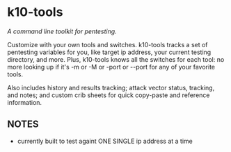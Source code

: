 # k10-tools

*A command line toolkit for pentesting.*

Customize with your own tools and switches. k10-tools tracks a set of pentesting variables for you,
like target ip address, your current testing directory, and more. Plus, k10-tools knows all the
switches for each tool: no more looking up if it's -m or -M or -port or --port for any of
your favorite tools. 

Also includes history and results tracking; attack vector status, tracking, and notes; and
custom crib sheets for quick copy-paste and reference information.

## NOTES
* currently built to test againt ONE SINGLE ip address at a time

